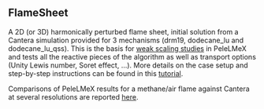 ## FlameSheet
A 2D (or 3D) harmonically perturbed flame sheet, initial solution from a Cantera simulation provided for 3 mechanisms
(drm19, dodecane\_lu and dodecane\_lu\_qss). This is the basis for [weak scaling studies](https://amrex-combustion.github.io/PeleLMeX/manual/html/Performances.html) in PeleLMeX and tests all the
reactive pieces of the algorithm as well as transport options (Unity Lewis number, Soret effect, ...).
More details on the case setup and step-by-step instructions can be found in this [tutorial](https://amrex-combustion.github.io/PeleLMeX/manual/html/Tutorials_FlameSheet.html).

Comparisons of PeleLMeX results for a methane/air flame against Cantera at several resolutions are reported [here](https://amrex-combustion.github.io/PeleLMeX/manual/html/Validation.html#laminar-premixed-flame).

